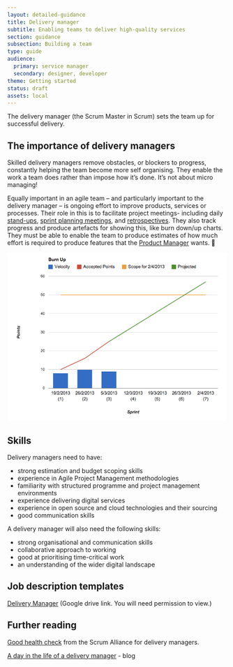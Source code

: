 ```yaml
---
layout: detailed-guidance
title: Delivery manager
subtitle: Enabling teams to deliver high-quality services
section: guidance
subsection: Building a team
type: guide
audience:
  primary: service manager
  secondary: designer, developer
theme: Getting started
status: draft
assets: local
---
```


The delivery manager (the Scrum Master in Scrum) sets the team up for successful delivery.  

## The importance of delivery managers

Skilled delivery managers remove obstacles, or blockers to progress, constantly helping the team become more self organising. They enable the work a team does rather than impose how it’s done. It’s not about micro managing!

Equally important in an agile team – and particularly important to the delivery manager – is ongoing effort to improve products, services or processes. Their role in this is to facilitate project meetings- including daily [stand-ups](agile/featuresofagile.html), [sprint planning meetings](agile/featuresofagile.html), and [retrospectives](agile/runningretrospectives.html). They also track progress and produce artefacts for showing this, like burn down/up charts. They must be able to enable the team to produce estimates of how much effort is required to produce features that the [Product Manager](/the-team/servicemanager.html) wants.   

![example burn-up chart](burn-up.png)

## Skills

Delivery managers need to have: 

* strong estimation and budget scoping skills 
* experience in Agile Project Management methodologies 
* familiarity with structured programme and project management environments 
* experience delivering digital services 
* experience in open source and cloud technologies and their sourcing
* good communication skills

A delivery manager will also need the following skills: 

* strong organisational and communication skills 
* collaborative approach to working 
* good at prioritising time-critical work 
* an understanding of the wider digital landscape 

## Job description templates
[Delivery Manager](https://docs.google.com/a/digital.cabinet-office.gov.uk/document/d/1fF_PnQeSQg75EvJzH316HoSee3J86ywd2j2EcXPbXuE/edit) (Google drive link. You will need permission to view.)


## Further reading
[Good health check](http://www.scrumalliance.org/articles/103-the-managers-role-in-agile) from the Scrum Alliance for delivery managers.

[A day in the life of a delivery manager](http://digital.cabinetoffice.gov.uk/2012/12/12/a-day-in-the-life-of-a-delivery-manager/) - blog
